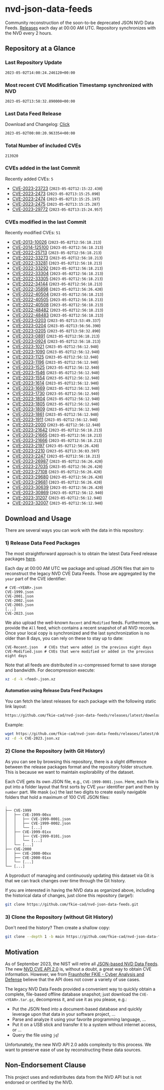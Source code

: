 # nvd-json-data-feeds

Community reconstruction of the soon-to-be deprecated JSON NVD Data Feeds. 
[Releases](releases/latest) each day at 00:00 AM UTC.
Repository synchronizes with the NVD every 2 hours.

## Repository at a Glance

### Last Repository Update

```plain
2023-05-02T14:00:24.246120+00:00
```

### Most recent CVE Modification Timestamp synchronized with NVD

```plain
2023-05-02T13:58:32.890000+00:00
```

### Last Data Feed Release

Download and Changelog: [Click](releases/latest)

```plain
2023-05-02T00:00:20.963354+00:00
```

### Total Number of included CVEs

```plain
213920
```

### CVEs added in the last Commit

Recently added CVEs: `5`

* [CVE-2023-23723](CVE-2023/CVE-2023-237xx/CVE-2023-23723.json) (`2023-05-02T12:15:22.430`)
* [CVE-2023-2473](CVE-2023/CVE-2023-24xx/CVE-2023-2473.json) (`2023-05-02T13:15:25.090`)
* [CVE-2023-2474](CVE-2023/CVE-2023-24xx/CVE-2023-2474.json) (`2023-05-02T13:15:25.197`)
* [CVE-2023-2475](CVE-2023/CVE-2023-24xx/CVE-2023-2475.json) (`2023-05-02T13:15:25.287`)
* [CVE-2023-29772](CVE-2023/CVE-2023-297xx/CVE-2023-29772.json) (`2023-05-02T13:15:24.957`)


### CVEs modified in the last Commit

Recently modified CVEs: `51`

* [CVE-2013-10026](CVE-2013/CVE-2013-100xx/CVE-2013-10026.json) (`2023-05-02T12:56:18.213`)
* [CVE-2014-125100](CVE-2014/CVE-2014-1251xx/CVE-2014-125100.json) (`2023-05-02T12:56:18.213`)
* [CVE-2022-25713](CVE-2022/CVE-2022-257xx/CVE-2022-25713.json) (`2023-05-02T12:56:18.213`)
* [CVE-2022-33273](CVE-2022/CVE-2022-332xx/CVE-2022-33273.json) (`2023-05-02T12:56:18.213`)
* [CVE-2022-33281](CVE-2022/CVE-2022-332xx/CVE-2022-33281.json) (`2023-05-02T12:56:18.213`)
* [CVE-2022-33292](CVE-2022/CVE-2022-332xx/CVE-2022-33292.json) (`2023-05-02T12:56:18.213`)
* [CVE-2022-33304](CVE-2022/CVE-2022-333xx/CVE-2022-33304.json) (`2023-05-02T12:56:18.213`)
* [CVE-2022-33305](CVE-2022/CVE-2022-333xx/CVE-2022-33305.json) (`2023-05-02T12:56:18.213`)
* [CVE-2022-34144](CVE-2022/CVE-2022-341xx/CVE-2022-34144.json) (`2023-05-02T12:56:18.213`)
* [CVE-2022-35898](CVE-2022/CVE-2022-358xx/CVE-2022-35898.json) (`2023-05-02T12:56:26.420`)
* [CVE-2022-40504](CVE-2022/CVE-2022-405xx/CVE-2022-40504.json) (`2023-05-02T12:56:18.213`)
* [CVE-2022-40505](CVE-2022/CVE-2022-405xx/CVE-2022-40505.json) (`2023-05-02T12:56:18.213`)
* [CVE-2022-40508](CVE-2022/CVE-2022-405xx/CVE-2022-40508.json) (`2023-05-02T12:56:18.213`)
* [CVE-2022-48482](CVE-2022/CVE-2022-484xx/CVE-2022-48482.json) (`2023-05-02T12:56:18.213`)
* [CVE-2022-48483](CVE-2022/CVE-2022-484xx/CVE-2022-48483.json) (`2023-05-02T12:56:18.213`)
* [CVE-2023-0203](CVE-2023/CVE-2023-02xx/CVE-2023-0203.json) (`2023-05-02T13:53:49.337`)
* [CVE-2023-0204](CVE-2023/CVE-2023-02xx/CVE-2023-0204.json) (`2023-05-02T13:56:56.390`)
* [CVE-2023-0205](CVE-2023/CVE-2023-02xx/CVE-2023-0205.json) (`2023-05-02T13:58:32.890`)
* [CVE-2023-0891](CVE-2023/CVE-2023-08xx/CVE-2023-0891.json) (`2023-05-02T12:56:18.213`)
* [CVE-2023-0924](CVE-2023/CVE-2023-09xx/CVE-2023-0924.json) (`2023-05-02T12:56:18.213`)
* [CVE-2023-1021](CVE-2023/CVE-2023-10xx/CVE-2023-1021.json) (`2023-05-02T12:56:12.940`)
* [CVE-2023-1090](CVE-2023/CVE-2023-10xx/CVE-2023-1090.json) (`2023-05-02T12:56:12.940`)
* [CVE-2023-1125](CVE-2023/CVE-2023-11xx/CVE-2023-1125.json) (`2023-05-02T12:56:12.940`)
* [CVE-2023-1196](CVE-2023/CVE-2023-11xx/CVE-2023-1196.json) (`2023-05-02T12:56:12.940`)
* [CVE-2023-1525](CVE-2023/CVE-2023-15xx/CVE-2023-1525.json) (`2023-05-02T12:56:12.940`)
* [CVE-2023-1546](CVE-2023/CVE-2023-15xx/CVE-2023-1546.json) (`2023-05-02T12:56:12.940`)
* [CVE-2023-1554](CVE-2023/CVE-2023-15xx/CVE-2023-1554.json) (`2023-05-02T12:56:12.940`)
* [CVE-2023-1614](CVE-2023/CVE-2023-16xx/CVE-2023-1614.json) (`2023-05-02T12:56:12.940`)
* [CVE-2023-1669](CVE-2023/CVE-2023-16xx/CVE-2023-1669.json) (`2023-05-02T12:56:12.940`)
* [CVE-2023-1730](CVE-2023/CVE-2023-17xx/CVE-2023-1730.json) (`2023-05-02T12:56:12.940`)
* [CVE-2023-1804](CVE-2023/CVE-2023-18xx/CVE-2023-1804.json) (`2023-05-02T12:56:12.940`)
* [CVE-2023-1805](CVE-2023/CVE-2023-18xx/CVE-2023-1805.json) (`2023-05-02T12:56:12.940`)
* [CVE-2023-1809](CVE-2023/CVE-2023-18xx/CVE-2023-1809.json) (`2023-05-02T12:56:12.940`)
* [CVE-2023-1861](CVE-2023/CVE-2023-18xx/CVE-2023-1861.json) (`2023-05-02T12:56:12.940`)
* [CVE-2023-1911](CVE-2023/CVE-2023-19xx/CVE-2023-1911.json) (`2023-05-02T12:56:12.940`)
* [CVE-2023-2000](CVE-2023/CVE-2023-20xx/CVE-2023-2000.json) (`2023-05-02T12:56:12.940`)
* [CVE-2023-21642](CVE-2023/CVE-2023-216xx/CVE-2023-21642.json) (`2023-05-02T12:56:18.213`)
* [CVE-2023-21665](CVE-2023/CVE-2023-216xx/CVE-2023-21665.json) (`2023-05-02T12:56:18.213`)
* [CVE-2023-21666](CVE-2023/CVE-2023-216xx/CVE-2023-21666.json) (`2023-05-02T12:56:18.213`)
* [CVE-2023-2197](CVE-2023/CVE-2023-21xx/CVE-2023-2197.json) (`2023-05-02T12:56:26.420`)
* [CVE-2023-2210](CVE-2023/CVE-2023-22xx/CVE-2023-2210.json) (`2023-05-02T13:36:03.597`)
* [CVE-2023-2247](CVE-2023/CVE-2023-22xx/CVE-2023-2247.json) (`2023-05-02T12:56:18.213`)
* [CVE-2023-26987](CVE-2023/CVE-2023-269xx/CVE-2023-26987.json) (`2023-05-02T12:56:26.420`)
* [CVE-2023-27035](CVE-2023/CVE-2023-270xx/CVE-2023-27035.json) (`2023-05-02T12:56:26.420`)
* [CVE-2023-27108](CVE-2023/CVE-2023-271xx/CVE-2023-27108.json) (`2023-05-02T12:56:26.420`)
* [CVE-2023-29680](CVE-2023/CVE-2023-296xx/CVE-2023-29680.json) (`2023-05-02T12:56:26.420`)
* [CVE-2023-29681](CVE-2023/CVE-2023-296xx/CVE-2023-29681.json) (`2023-05-02T12:56:26.420`)
* [CVE-2023-30639](CVE-2023/CVE-2023-306xx/CVE-2023-30639.json) (`2023-05-02T12:56:26.420`)
* [CVE-2023-30869](CVE-2023/CVE-2023-308xx/CVE-2023-30869.json) (`2023-05-02T12:56:12.940`)
* [CVE-2023-31207](CVE-2023/CVE-2023-312xx/CVE-2023-31207.json) (`2023-05-02T12:56:12.940`)
* [CVE-2023-32007](CVE-2023/CVE-2023-320xx/CVE-2023-32007.json) (`2023-05-02T12:56:12.940`)


## Download and Usage

There are several ways you can work with the data in this repository:

### 1) Release Data Feed Packages

The most straightforward approach is to obtain the latest Data Feed release packages [here](releases/latest).

Each day at 00:00 AM UTC we package and upload JSON files that aim to reconstruct the legacy NVD CVE Data Feeds.
Those are aggregated by the `year` part of the CVE identifier:

```
# CVE-<YEAR>.json
CVE-1999.json
CVE-2001.json
CVE-2002.json
CVE-2003.json
[...]
CVE-2023.json
```

We also upload the well-known `Recent` and `Modified` feeds.
Furthermore, we provide the `All` feed, which contains a recent snapshot of all NVD records.
Once your local copy is synchronized and the last synchronization is no older than 8 days, you can rely on these to stay up to date:

```plain
CVE-Recent.json   # CVEs that were added in the previous eight days
CVE-Modified.json # CVEs that were modified or added in the previous eight days
```

Note that all feeds are distributed in `xz`-compressed format to save storage and bandwidth.
For decompression execute:

```sh
xz -d -k <feed>.json.xz
```


#### Automation using Release Data Feed Packages

You can fetch the latest releases for each package with the following static link layout:

```sh
https://github.com/fkie-cad/nvd-json-data-feeds/releases/latest/download/CVE-<YEAR>.json.xz
```

Example:

```sh
wget https://github.com/fkie-cad/nvd-json-data-feeds/releases/latest/download/CVE-2023.json.xz
xz -d -k CVE-2023.json.xz
```

### 2) Clone the Repository (with Git History)

As you can see by browsing this repository, there is a slight difference between the release packages format and the repository folder structure.
This is because we want to maintain explorability of the dataset.

Each CVE gets its own JSON file, e.g., `CVE-1999-0001.json`.
Here, each file is put into a folder layout that first sorts by CVE `year` identifier part and then by `number` part.
We mask (`xx`) the last two digits to create easily navigable folders that hold a maximum of 100 CVE JSON files:

```plain
.
├── CVE-1999
│   ├── CVE-1999-00xx
│   │   ├── CVE-1999-0001.json
│   │   ├── CVE-1999-0002.json
│   │   └── [...]
│   ├── CVE-1999-01xx
│   │   ├── CVE-1999-0101.json
│   │   └── [...]
│   └── [...]
├── CVE-2000
│   ├── CVE-2000-00xx
│   ├── CVE-2000-01xx
│   └── [...]
└── [...]
```

A byproduct of managing and continuously updating this dataset via Git is that we can track changes over time through the Git history.

If you are interested in having the NVD data as organized above, including the historical data of changes, just clone this repository (large!):

```sh
git clone https://github.com/fkie-cad/nvd-json-data-feeds.git
```

### 3) Clone the Repository (without Git History)

Don't need the history? Then create a shallow copy:

```sh
git clone --depth 1 -b main https://github.com/fkie-cad/nvd-json-data-feeds.git
```

## Motivation

As of September 2023, the NIST will retire all [JSON-based NVD Data Feeds](https://nvd.nist.gov/vuln/data-feeds#divRetirementBanner-1).
The new [NVD CVE API 2.0](https://nvd.nist.gov/developers/vulnerabilities) is, without a doubt, a great way to obtain CVE information.
However, we from [Fraunhofer FKIE - Cyber Analysis and Defense](https://www.fkie.fraunhofer.de/en/departments/cad.html) believe that the API does not cover a variety of use cases.

The legacy NVD Data Feeds provided a convenient way to quickly obtain a complete, file-based offline database snapshot; just download the `CVE-<YEAR>.tar.gz`, decompress it, and use it as you please, e.g.:

* Put the JSON feed into a document-based database and quickly leverage upon that data in your software project, ...
* Parse and analyze it using your favorite programming language, ...
* Put it on a USB stick and transfer it to a system without internet access, or ...
* Query the file using `jq`!

Unfortunately, the new NVD API 2.0 adds complexity to this process.
We want to preserve ease of use by reconstructing these data sources.

## Non-Endorsement Clause

This project uses and redistributes data from the NVD API but is not endorsed or certified by the NVD.